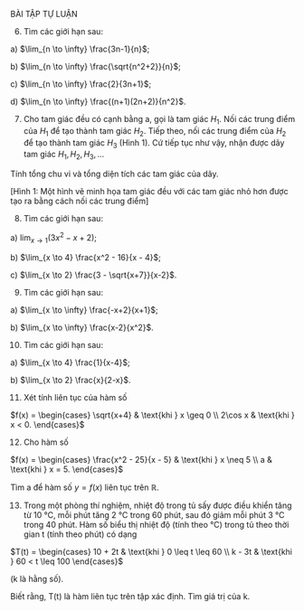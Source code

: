 BÀI TẬP TỰ LUẬN

6. Tìm các giới hạn sau:

a) $\lim_{n \to \infty} \frac{3n-1}{n}$;

b) $\lim_{n \to \infty} \frac{\sqrt{n^2+2}}{n}$;

c) $\lim_{n \to \infty} \frac{2}{3n+1}$;

d) $\lim_{n \to \infty} \frac{(n+1)(2n+2)}{n^2}$.

7. Cho tam giác đều có cạnh bằng a, gọi là tam giác $H_1$. Nối các trung điểm của $H_1$ để tạo thành tam giác $H_2$. Tiếp theo, nối các trung điểm của $H_2$ để tạo thành tam giác $H_3$ (Hình 1). Cứ tiếp tục như vậy, nhận được dãy tam giác $H_1, H_2, H_3, ...$

Tính tổng chu vi và tổng diện tích các tam giác của dãy.

[Hình 1: Một hình vẽ minh họa tam giác đều với các tam giác nhỏ hơn được tạo ra bằng cách nối các trung điểm]

8. Tìm các giới hạn sau:

a) $\lim_{x \to 1} (3x^2 - x + 2)$;

b) $\lim_{x \to 4} \frac{x^2 - 16}{x - 4}$;

c) $\lim_{x \to 2} \frac{3 - \sqrt{x+7}}{x-2}$.

9. Tìm các giới hạn sau:

a) $\lim_{x \to \infty} \frac{-x+2}{x+1}$;

b) $\lim_{x \to \infty} \frac{x-2}{x^2}$.

10. Tìm các giới hạn sau:

a) $\lim_{x \to 4} \frac{1}{x-4}$;

b) $\lim_{x \to 2} \frac{x}{2-x}$.

11. Xét tính liên tục của hàm số

$f(x) = \begin{cases}
\sqrt{x+4} & \text{khi } x \geq 0 \\
2\cos x & \text{khi } x < 0.
\end{cases}$

12. Cho hàm số

$f(x) = \begin{cases}
\frac{x^2 - 25}{x - 5} & \text{khi } x \neq 5 \\
a & \text{khi } x = 5.
\end{cases}$

Tìm a để hàm số $y = f(x)$ liên tục trên $\mathbb{R}$.

13. Trong một phòng thí nghiệm, nhiệt độ trong tủ sấy được điều khiển tăng từ 10 °C, mỗi phút tăng 2 °C trong 60 phút, sau đó giảm mỗi phút 3 °C trong 40 phút. Hàm số biểu thị nhiệt độ (tính theo °C) trong tủ theo thời gian t (tính theo phút) có dạng

$T(t) = \begin{cases}
10 + 2t & \text{khi } 0 \leq t \leq 60 \\
k - 3t & \text{khi } 60 < t \leq 100
\end{cases}$

(k là hằng số).

Biết rằng, T(t) là hàm liên tục trên tập xác định. Tìm giá trị của k.